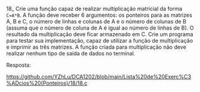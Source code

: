 18_ Crie uma função capaz de realizar 
multiplicação matricial da forma `C=A*B`. 
A função deve receber 6 argumentos: 
os ponteiros para as matrizes A, B e C, 
o número de linhas e colunas de A e o 
número de colunas de B (assuma que o 
número de coluna de A é igual ao 
número de linhas de B). O resultado 
da multiplicação deve ficar armazenado 
em C. Crie um programa para testar sua 
implementação, capaz de utilizar a função 
de multiplicação e imprimir as três matrizes. 
A função criada para multiplicação não 
deve realizar nenhum tipo de saída 
de dados no terminal.

Resposta:

https://github.com/YZhLu/DCA1202/blob/main/Lista%20de%20Exerc%C3%ADcios%20(Ponteiros)/18/18.c
